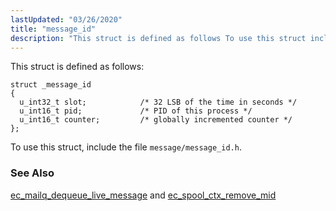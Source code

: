 ```yaml
---
lastUpdated: "03/26/2020"
title: "message_id"
description: "This struct is defined as follows To use this struct include the file message message id h ec mailq dequeue live message and ec spool ctx remove mid..."
---
```


This struct is defined as follows:

```
struct _message_id
{
  u_int32_t slot;            /* 32 LSB of the time in seconds */
  u_int16_t pid;             /* PID of this process */
  u_int16_t counter;         /* globally incremented counter */
};
```

To use this struct, include the file `message/message_id.h`.

### <a name="idp41883280"></a> See Also

[ec_mailq_dequeue_live_message](/momentum/3/3-api/apis-ec-mailq-dequeue-live-message) and [ec_spool_ctx_remove_mid](/momentum/3/3-api/apis-ec-spool-ctx-remove-mid)